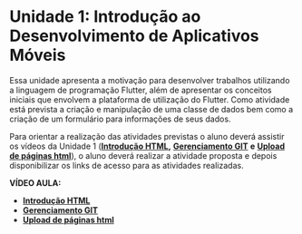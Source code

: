 # Unidade 1: Introdução ao Desenvolvimento de Aplicativos Móveis

Essa unidade apresenta a motivação para desenvolver trabalhos utilizando a linguagem de programação Flutter, além de apresentar os conceitos iniciais que envolvem a plataforma de utilização do Flutter. 
Como atividade está prevista a criação e manipulação de uma classe de dados bem como a criação de um formulário para informações de seus dados.

Para orientar a realização das atividades previstas o aluno deverá assistir os vídeos da Unidade 1 ([**Introdução HTML**](https://youtu.be/nRVaZEFsON4)**,** [**Gerenciamento GIT**](https://youtu.be/SWKyvojyw3A) **e** [**Upload de páginas html**](https://youtu.be/fAhyi_R-AM4)), o aluno deverá realizar a atividade proposta e depois disponibilizar os links de acesso para as atividades realizadas.

**VÍDEO AULA:**

- [**Introdução HTML**](https://youtu.be/nRVaZEFsON4)
- [**Gerenciamento GIT**](https://youtu.be/SWKyvojyw3A)
- [**Upload de páginas html**](https://youtu.be/fAhyi_R-AM4)


